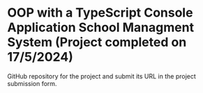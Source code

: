# OOP with a TypeScript Console Application School Managment System (Project completed on 17/5/2024)



GitHub repository for the project and submit its URL in the project submission form. 


